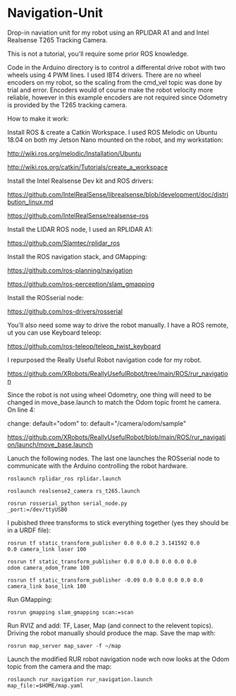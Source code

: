 # Navigation-Unit

Drop-in naviation unit for my robot using an RPLIDAR A1 and and Intel Realsense T265 Tracking Camera.

This is not a tutorial, you'll require some prior ROS knowledge.

Code in the Arduino directory is to control a differental drive robot with two wheels using 4 PWM lines. I used IBT4 drivers. There are no wheel encoders on my robot, so the scaling from the cmd_vel topic was done by trial and error. Encoders would of course make the robot velocity more reliable, however in this example encoders are not required since Odometry is provided by the T265 tracking camera.

How to make it work:

Install ROS & create a Catkin Workspace. I used ROS Melodic on Ubuntu 18.04 on both my Jetson Nano mounted on the robot, and my workstation:

http://wiki.ros.org/melodic/Installation/Ubuntu

http://wiki.ros.org/catkin/Tutorials/create_a_workspace

Install the Intel Realsense Dev kit and ROS drivers:

https://github.com/IntelRealSense/librealsense/blob/development/doc/distribution_linux.md

https://github.com/IntelRealSense/realsense-ros

Install the LIDAR ROS node, I used an RPLIDAR A1:

https://github.com/Slamtec/rplidar_ros

Install the ROS navigation stack, and GMapping:

https://github.com/ros-planning/navigation

https://github.com/ros-perception/slam_gmapping

Install the ROSserial node:

https://github.com/ros-drivers/rosserial

You'll also need some way to drive the robot manually. I have a ROS remote, ut you can use Keyboard teleop:

https://github.com/ros-teleop/teleop_twist_keyboard

I repurposed the Really Useful Robot navigation code for my robot.

https://github.com/XRobots/ReallyUsefulRobot/tree/main/ROS/rur_navigation

Since the robot is not using wheel Odometry, one thing will need to be changed in move_base.launch to match the Odom topic fromt he camera. On line 4:

change: default="odom"
to: default="/camera/odom/sample"

https://github.com/XRobots/ReallyUsefulRobot/blob/main/ROS/rur_navigation/launch/move_base.launch

Lanuch the following nodes. The last one launches the ROSserial node to communicate with the Arduino controlling the robot hardware.

<code>roslaunch rplidar_ros rplidar.launch</code>

<code>roslaunch realsense2_camera rs_t265.launch</code>

<code>rosrun rosserial_python serial_node.py _port:=/dev/ttyUSB0</code>

I pubished three transforms to stick everything together (yes they should be in a URDF file):

<code>rosrun tf static_transform_publisher 0.0 0.0 0.2 3.141592 0.0 0.0 camera_link laser 100</code>

<code>rosrun tf static_transform_publisher 0.0 0.0 0.0 0.0 0.0 0.0 odom camera_odom_frame 100</code>

<code>rosrun tf static_transform_publisher -0.09 0.0 0.0 0.0 0.0 0.0 camera_link base_link 100</code>

Run GMapping:

<code>rosrun gmapping slam_gmapping scan:=scan</code>

Run RVIZ and add: TF, Laser, Map (and connect to the relevent topics). Driving the robot manually should produce the map. Save the map with:

<code>rosrun map_server map_saver -f ~/map</code>

Launch the modified RUR robot navigation node wch now looks at the Odom topic from the camera and the map:

<code>roslaunch rur_navigation rur_navigation.launch map_file:=$HOME/map.yaml</code>

